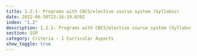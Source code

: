 ```yaml
---
title: 1.2.1- Programs with CBCS/elective course system (Syllabus)
date: 2022-06-30T22:16:19.070Z
index: "1.2"
description: 1.2.1- Programs with CBCS/elective course system (Syllabus)
section: SSR
category: Criteria - 1 Curricular Aspects
show_toggle: true
---
```

